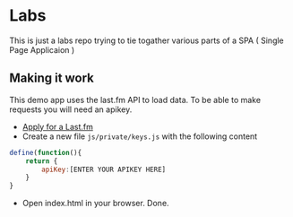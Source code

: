 # Labs
This is just a labs repo trying to tie togather various parts of a SPA ( Single Page Applicaion )

## Making it work
This demo app uses the last.fm API to load data. To be able to make requests you will need an apikey.

* [Apply for a Last.fm]( http://www.last.fm/api )
* Create a new file `js/private/keys.js` with the following content

```javascript
define(function(){
	return {
		apiKey:[ENTER YOUR APIKEY HERE]
	}
}
```

* Open index.html in your browser. Done.